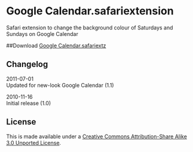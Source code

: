 Google Calendar.safariextension
===============================

Safari extension to change the background colour of Saturdays and Sundays on Google Calendar

##Download
[Google Calendar.safariextz](http://www.gingerbeardman.com/safari/Google%20Calendar.safariextz)

## Changelog
2011-07-01  
Updated for new-look Google Calendar (1.1)

2010-11-16  
Initial release (1.0)

## License
This is made available under a [Creative Commons Attribution-Share Alike 3.0 Unported License](http://creativecommons.org/licenses/by-sa/3.0).